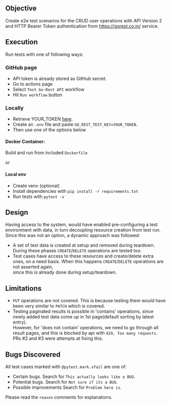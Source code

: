 ## Objective
Create e2e test scenarios for the CRUD user operations with API Version 2 and HTTP Bearer Token authentication from 
https://gorest.co.in/ service.


## Execution
Run tests with one of following ways:

### GitHub page
- API token is already stored as GitHub secret.
- Go to actions page
- Select `Test Go-Rest API` workflow
- Hit `Run workflow` button

### Locally
- Retrieve YOUR_TOKEN [here][token].
- Create an `.env` file and paste `GO_REST_TEST_KEY=YOUR_TOKEN`. 
- Then use one of the options below

#### Docker Container:
Build and run from included `Dockerfile`

or

#### Local env
- Create venv (optional)
- Install dependencies with `pip install -r requirements.txt`
- Run tests with `pytest -v`


## Design
Having access to the system, would have enabled pre-configuring a test environment with data, in turn decoupling 
resource creation from test run.  
Since this was not an option, a dynamic approach was followed:  
- A set of test data is created at setup and removed during teardown. During these phases `CREATE`/`DELETE` operations 
  are tested too.   
- Test cases have access to these resources and create/delete extra ones, on a need basis. When this happens 
  `CREATE`/`DELETE` operations are not asserted again,  
  since this is already done during setup/teardown.


## Limitations
- `PUT` operations are not covered. This is because testing them would have been very similar to `PATCH` which is 
  covered.
- Testing paginated results is possible in 'contains' operations, since newly added test data come up in 1st 
  page(default sorting by latest entry).  
  However, for 'does not contain' operations, we need to go through all result pages, and this is blocked by api 
  with `429, Too many requests`.  
  PRs #2 and #3 were attempts at fixing this.

## Bugs Discovered
All test cases marked with `@pytest.mark.xfail` are one of:
- Certain bugs. Search for `This actually looks like a BUG`.
- Potential bugs. Search for `Not sure if its a BUG`.
- Possible improvements Search for `Problem here is`.

Please read the `reason` comments for explanations.


[token]: https://gorest.co.in/my-account/access-tokens
